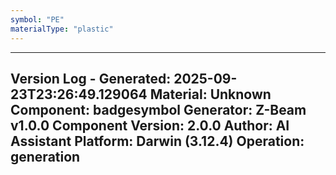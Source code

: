 ```yaml
---
symbol: "PE"
materialType: "plastic"
---
```


---
Version Log - Generated: 2025-09-23T23:26:49.129064
Material: Unknown
Component: badgesymbol
Generator: Z-Beam v1.0.0
Component Version: 2.0.0
Author: AI Assistant
Platform: Darwin (3.12.4)
Operation: generation
---